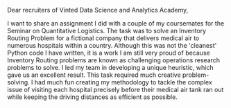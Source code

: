 Dear recruiters of Vinted Data Science and Analytics Academy,

I want to share an assignment I did with a couple of my coursemates for the Seminar on Quantitative Logistics. The task was to solve an Inventory Routing Problem for a fictional company that delivers medical air to numerous hospitals within a country. Although this was not the 'cleanest' Python code I have written, it is a work I am still very proud of because Inventory Routing problems are known as challenging operations research problems to solve. I led my team in developing a unique heuristic, which gave us an excellent result. This task required much creative problem-solving. I had much fun creating my methodology to tackle the complex issue of visiting each hospital precisely before their medical air tank ran out while keeping the driving distances as efficient as possible. 
